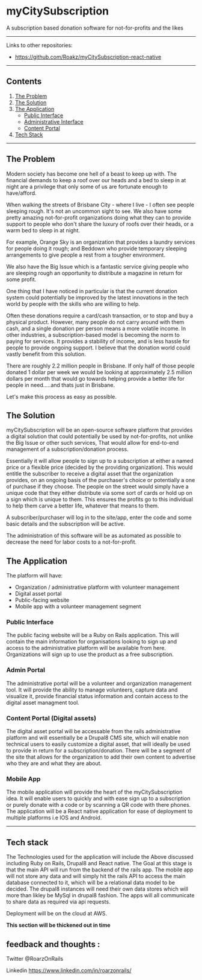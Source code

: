 # myCitySubscription

A subscription based donation software for not-for-profits and the likes

---

Links to other repositories:
- https://github.com/Roakz/myCitySubscription-react-native

---

## Contents
1. [The Problem](##The-Problem)
2. [The Solution](##The-Solution)
3. [The Application](##The-Application)
    * [Public Interface](###Public-Interface)
    * [Administrative Interface](###Admin-Portal)
    * [Content Portal](###Content-Portal-(Digital-assets))
4. [Tech Stack](##Tech-Stack)
  
---

## The Problem

Modern society has become one hell of a beast to keep up with. The financial demands to keep a roof over our heads and a bed to sleep in at night are a privilege that only some of us are fortunate enough to have/afford.

When walking the streets of Brisbane City - where I live - I often see people sleeping rough. It's not an uncommon sight to see. We also have some pretty amazing not-for-profit  organizations doing what they can to provide support to people who don't share the luxury of roofs over their heads, or a warm bed to sleep in at night.

For example, Orange Sky is an organization that provides a laundry services for people doing it rough; and Beddown who provide temporary sleeping arrangements to give people a rest from a tougher environment.

We also have the Big Issue which is a fantastic service giving people who are sleeping rough an opportunity to distribute a magazine in return for some profit.

One thing that I have noticed in particular is that the current donation system could potentially be improved by the latest innovations in the tech world by people with the skills who are willing to help.

Often these donations require a card/cash transaction, or to stop and buy a physical product. However, many people do not carry around with them cash, and a single donation per person means a more volatile income. In other industries, a subscription-based model is becoming the norm to paying for services. It provides a stability of income, and is less hassle for people to provide ongoing support. I believe that the donation world could vastly benefit from this solution.

There are roughly 2.2 million people in Brisbane. If only half of those people donated 1 dollar per week we would be looking at approximately 2.5 million dollars per month that would go towards helping provide a better life for people in need.....and thats just in Brisbane.

Let's make this process as easy as possible.

## The Solution

myCitySubscription will be an open-source software platform that provides a digital solution that could potentially be used by not-for-profits, not unlike the Big Issue or other such services, That would allow for end-to-end management of a subscription/donation process.

Essentially it will allow people to sign up to a subscription at either a named price or a flexible price (decided by the providing organization). This would entitle the subscriber to receive a digital asset that the organization provides, on an ongoing basis of the purchaser's choice or potentially a one of purchase if they choose. The people on the street would simply have a unique code that they either distribute via some sort of cards or hold up on a sign which is unique to them. This ensures the profits go to this individual to help them carve a better life, whatever that means to them.

A subscriber/purchaser will log in to the site/app, enter the code and some basic details and the subscription will be active.

The administration of this software will be as automated as possible to decrease the need for labor costs to a not-for-profit.

## The Application

The platform will have:

- Organization / administrative platform with volunteer management
- Digital asset portal
- Public-facing website
- Mobile app with a volunteer management segment


### Public Interface

The public facing website will be a Ruby on Rails application. This will contain the main information for organisations looking to sign up and access to the administrative platform will be available from here. Organizations will sign up to use the product as a free subscription.

### Admin Portal

The administrative portal will be a volunteer and organization management tool. It will provide the ability to manage volunteers, capture data and visualize it, provide financial status information and contain access to the digital asset managment tool. 

### Content Portal (Digital assets)

The digital asset portal will be accessable from the rails administrative platform and will essentially be a Drupal8 CMS site, which will enable non technical users to easily customize a digital asset, that will ideally be used to provide in return for a subscription/donation. There will be a segment of the site that allows for the organization to add their own content to advertise who they are and what they are about.

### Mobile App

The mobile application will provide the heart of the myCitySubscription idea. It will enable users to quickly and with ease sign up to a subscription or purely donate with a code or by scanning a QR code with there phones. The application will be a React native application for ease of deployment to multiple platforms i.e IOS and Android.

---

## Tech stack

The Technologies used for the application will include the Above discussed including Ruby on Rails, Drupal8 and React native. The Goal at this stage is that the main API will run from the backend of the rails app. The mobile app will not store any data and will simply hit the rails API to access the main database connected to it, which will be a relational data model to be decided. The drupal8 instances will need their own data stores which will more than likley be MySql in drupal8 fashion. The apps will all communicate to share data as required via api requests.

Deployment will be on the cloud at AWS.

**This section will be thickened out in time**

## feedback and thoughts :

Twitter @RoarzOnRails

Linkedin https://www.linkedin.com/in/roarzonrails/
